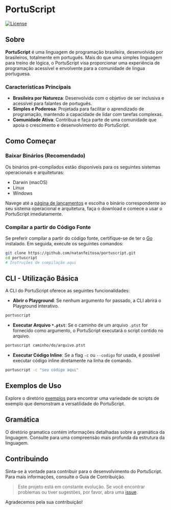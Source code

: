 # PortuScript

[![License](https://img.shields.io/badge/license-MIT-blue.svg)](LICENSE)

## Sobre

**PortuScript** é uma linguagem de programação brasileira, desenvolvida por brasileiros, totalmente em português. Mais do que uma simples linguagem para treino de lógica, o PortuScript visa proporcionar uma experiência de programação acessível e envolvente para a comunidade de língua portuguesa.

### Características Principais

- **Brasileira por Natureza**: Desenvolvida com o objetivo de ser inclusiva e acessível para falantes de português.
- **Simples e Poderosa**: Projetada para facilitar o aprendizado de programação, mantendo a capacidade de lidar com tarefas complexas.
- **Comunidade Ativa**: Contribua e faça parte de uma comunidade que apoia o crescimento e desenvolvimento do PortuScript.

## Como Começar

### Baixar Binários (Recomendado)

Os binários pré-compilados estão disponíveis para os seguintes sistemas operacionais e arquiteturas:

- Darwin (macOS)
- Linux
- Windows

Navege até a [página de lançamentos](https://github.com/natanfeitosa/portuscript/releases) e escolha o binário correspondente ao seu sistema operacional e arquitetura, faça o download e comece a usar o PortuScript imediatamente.

### Compilar a partir do Código Fonte

Se preferir compilar a partir do código fonte, certifique-se de ter o [Go](https://golang.org/doc/install) instalado. Em seguida, execute os seguintes comandos:

```bash
git clone https://github.com/natanfeitosa/portuscript.git
cd portuscript
# Instruções de compilação aqui
```

## CLI - Utilização Básica

A CLI do PortuScript oferece as seguintes funcionalidades:

- **Abrir o Playground**: Se nenhum argumento for passado, a CLI abrirá o Playground interativo.
```bash
portuscript
```

- **Executar Arquivo `*.ptst`**: Se o caminho de um arquivo `.ptst` for fornecido como argumento, o PortuScript executará o script contido no arquivo.

```bash
portuscript caminho/do/arquivo.ptst
```

- **Executar Código Inline**: Se a flag `-c` ou `--codigo` for usada, é possível executar código inline diretamente na linha de comando.

```bash
portuscript -c "seu código aqui"
```

## Exemplos de Uso

Explore o diretório [exemplos](/exemplos/) para encontrar uma variedade de scripts de exemplo que demonstram a versatilidade do PortuScript.

## Gramática

O diretório gramatica contém informações detalhadas sobre a gramática da linguagem. Consulte para uma compreensão mais profunda da estrutura da linguagem.

## Contribuindo
Sinta-se à vontade para contribuir para o desenvolvimento do PortuScript. Para mais informações, consulte o Guia de Contribuição.

> Este projeto está em constante evolução. Se você encontrar problemas ou tiver sugestões, por favor, abra uma [issue](https://github.com/natanfeitosa/portuscript/issues).

Agradecemos pela sua contribuição!
